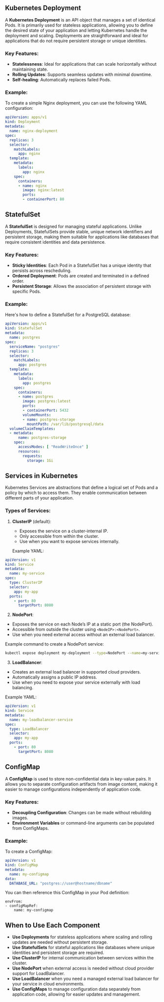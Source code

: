 ## Kubernetes Deployment

A **Kubernetes Deployment** is an API object that manages a set of identical Pods. It is primarily used for stateless applications, allowing you to define the desired state of your application and letting Kubernetes handle the deployment and scaling. Deployments are straightforward and ideal for applications that do not require persistent storage or unique identities.

### Key Features:
- **Statelessness**: Ideal for applications that can scale horizontally without maintaining state.
- **Rolling Updates**: Supports seamless updates with minimal downtime.
- **Self-healing**: Automatically replaces failed Pods.

### Example:
To create a simple Nginx deployment, you can use the following YAML configuration:

```yaml
apiVersion: apps/v1
kind: Deployment
metadata:
  name: nginx-deployment
spec:
  replicas: 3
  selector:
    matchLabels:
      app: nginx
  template:
    metadata:
      labels:
        app: nginx
    spec:
      containers:
      - name: nginx
        image: nginx:latest
        ports:
        - containerPort: 80
```

## StatefulSet

A **StatefulSet** is designed for managing stateful applications. Unlike Deployments, StatefulSets provide stable, unique network identifiers and persistent storage, making them suitable for applications like databases that require consistent identities and data persistence.

### Key Features:
- **Sticky Identities**: Each Pod in a StatefulSet has a unique identity that persists across rescheduling.
- **Ordered Deployment**: Pods are created and terminated in a defined order.
- **Persistent Storage**: Allows the association of persistent storage with specific Pods.

### Example:
Here's how to define a StatefulSet for a PostgreSQL database:

```yaml
apiVersion: apps/v1
kind: StatefulSet
metadata:
  name: postgres
spec:
  serviceName: "postgres"
  replicas: 3
  selector:
    matchLabels:
      app: postgres
  template:
    metadata:
      labels:
        app: postgres
    spec:
      containers:
      - name: postgres
        image: postgres:latest
        ports:
        - containerPort: 5432
        volumeMounts:
        - name: postgres-storage
          mountPath: /var/lib/postgresql/data
  volumeClaimTemplates:
  - metadata:
      name: postgres-storage
    spec:
      accessModes: [ "ReadWriteOnce" ]
      resources:
        requests:
          storage: 1Gi
```


## Services in Kubernetes

Kubernetes Services are abstractions that define a logical set of Pods and a policy by which to access them. They enable communication between different parts of your application.

### Types of Services:

1. **ClusterIP** (default):
   - Exposes the service on a cluster-internal IP.
   - Only accessible from within the cluster.
   - Use when you want to expose services internally.

   Example YAML:

```yaml
apiVersion: v1
kind: Service
metadata:
  name: my-service
spec:
  type: ClusterIP
  selector:
    app: my-app
  ports:
    - port: 80
      targetPort: 8080
```


2. **NodePort**:
- Exposes the service on each Node’s IP at a static port (the NodePort).
- Accessible from outside the cluster using `<NodeIP>:<NodePort>`.
- Use when you need external access without an external load balancer.

Example command to create a NodePort service:

```bash
kubectl expose deployment my-deployment --type=NodePort --name=my-service --port=80 --target-port=8080
```

3. **LoadBalancer**:
- Creates an external load balancer in supported cloud providers.
- Automatically assigns a public IP address.
- Use when you need to expose your service externally with load balancing.

Example YAML:

```yaml
apiVersion: v1
kind: Service
metadata:
  name: my-loadbalancer-service
spec:
  type: LoadBalancer
  selector:
    app: my-app
  ports:
    - port: 80
      targetPort: 8080
```


## ConfigMap

A **ConfigMap** is used to store non-confidential data in key-value pairs. It allows you to separate configuration artifacts from image content, making it easier to manage configurations independently of application code.

### Key Features:
- **Decoupling Configuration**: Changes can be made without rebuilding images.
- **Environment Variables** or command-line arguments can be populated from ConfigMaps.

### Example:

To create a ConfigMap:

```yaml
apiVersion: v1
kind: ConfigMap
metadata:
  name: my-configmap
data:
  DATABASE_URL: "postgres://user@hostname/dbname"
```

You can then reference this ConfigMap in your Pod definition:
```
envFrom:
- configMapRef:
    name: my-configmap
```


## When to Use Each Component

- **Use Deployments** for stateless applications where scaling and rolling updates are needed without persistent storage.
- **Use StatefulSets** for stateful applications like databases where unique identities and persistent storage are required.
- **Use ClusterIP** for internal communication between services within the cluster.
- **Use NodePort** when external access is needed without cloud provider support for LoadBalancer.
- **Use LoadBalancer** when you need a managed external load balancer for your service in cloud environments.
- **Use ConfigMaps** to manage configuration data separately from application code, allowing for easier updates and management.


